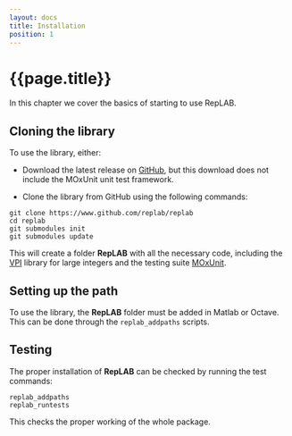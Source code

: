 ```yaml
---
layout: docs
title: Installation
position: 1
---
```


# {{page.title}}

In this chapter we cover the basics of starting to use RepLAB.

## Cloning the library

To use the library, either:

- Download the latest release on [GitHub](https://www.github.com/replab/replab/releases), but this download does not include the MOxUnit unit test framework.

- Clone the library from GitHub using the following commands:

```
git clone https://www.github.com/replab/replab
cd replab
git submodules init
git submodules update
```

This will create a folder **RepLAB** with all the necessary code, including the [VPI](https://ch.mathworks.com/matlabcentral/fileexchange/22725-variable-precision-integer-arithmetic) library for large integers and the testing suite [MOxUnit](https://github.com/MOxUnit/MOxUnit).

## Setting up the path

To use the library, the **RepLAB** folder must be added in Matlab or Octave. This can be done through the `replab_addpaths` scripts.


## Testing

The proper installation of **RepLAB** can be checked by running the test commands:

```
replab_addpaths
replab_runtests
```

This checks the proper working of the whole package.
